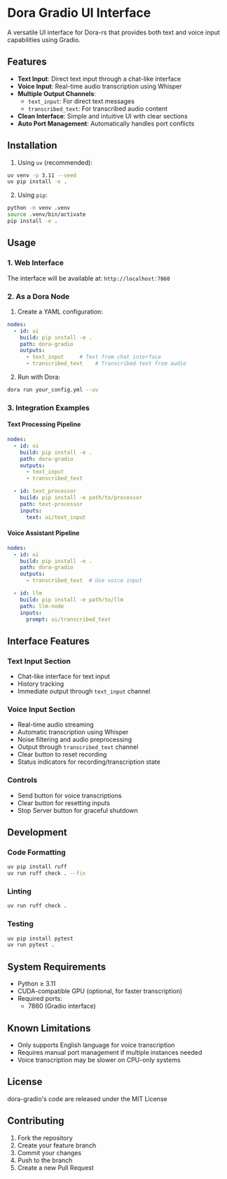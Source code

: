 # Dora Gradio UI Interface

A versatile UI interface for Dora-rs that provides both text and voice input capabilities using Gradio.

## Features

- **Text Input**: Direct text input through a chat-like interface
- **Voice Input**: Real-time audio transcription using Whisper
- **Multiple Output Channels**: 
  - `text_input`: For direct text messages
  - `transcribed_text`: For transcribed audio content
- **Clean Interface**: Simple and intuitive UI with clear sections
- **Auto Port Management**: Automatically handles port conflicts

## Installation

1. Using `uv` (recommended):
```bash
uv venv -p 3.11 --seed
uv pip install -e .
```

2. Using `pip`:
```bash
python -m venv .venv
source .venv/bin/activate
pip install -e .
```

## Usage

### 1. Web Interface

The interface will be available at: `http://localhost:7860`

### 2. As a Dora Node

1. Create a YAML configuration:
```yaml
nodes:
  - id: ui
    build: pip install -e .
    path: dora-gradio
    outputs:
      - text_input     # Text from chat interface
      - transcribed_text    # Transcribed text from audio
```

2. Run with Dora:
```bash
dora run your_config.yml --uv
```

### 3. Integration Examples

#### Text Processing Pipeline
```yaml
nodes:
  - id: ui
    build: pip install -e .
    path: dora-gradio
    outputs:
      - text_input
      - transcribed_text

  - id: text_processor
    build: pip install -e path/to/processor
    path: text-processor
    inputs:
      text: ui/text_input
```

#### Voice Assistant Pipeline
```yaml
nodes:
  - id: ui
    build: pip install -e .
    path: dora-gradio
    outputs:
      - transcribed_text  # Use voice input

  - id: llm
    build: pip install -e path/to/llm
    path: llm-node
    inputs:
      prompt: ui/transcribed_text
```

## Interface Features

### Text Input Section
- Chat-like interface for text input
- History tracking
- Immediate output through `text_input` channel

### Voice Input Section
- Real-time audio streaming
- Automatic transcription using Whisper
- Noise filtering and audio preprocessing
- Output through `transcribed_text` channel
- Clear button to reset recording
- Status indicators for recording/transcription state

### Controls
- Send button for voice transcriptions
- Clear button for resetting inputs
- Stop Server button for graceful shutdown

## Development

### Code Formatting
```bash
uv pip install ruff
uv run ruff check . --fix
```

### Linting
```bash
uv run ruff check .
```

### Testing
```bash
uv pip install pytest
uv run pytest .
```

## System Requirements

- Python ≥ 3.11
- CUDA-compatible GPU (optional, for faster transcription)
- Required ports:
  - 7860 (Gradio interface)

## Known Limitations

- Only supports English language for voice transcription
- Requires manual port management if multiple instances needed
- Voice transcription may be slower on CPU-only systems

## License

dora-gradio's code are released under the MIT License

## Contributing

1. Fork the repository
2. Create your feature branch
3. Commit your changes
4. Push to the branch
5. Create a new Pull Request
